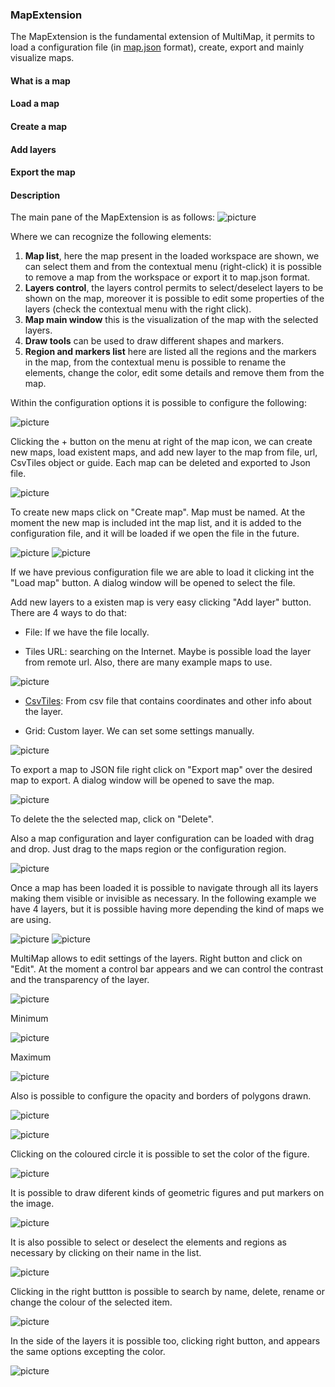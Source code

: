 ### MapExtension


The MapExtension is the fundamental extension of MultiMap, it permits to load a configuration file (in [map.json](https://github.com/gherardovarando/map.schema.json) format), create, export and mainly visualize maps.

#### What is a map

#### Load a map

#### Create a map

#### Add layers

#### Export the map



#### Description
The main pane of the MapExtension is as follows:
![picture](images/menumap.png)

Where we can recognize the following elements:
1. **Map list**, here the map present in the loaded workspace are shown, we can select them and from the contextual menu (right-click) it is possible to remove a map from the workspace or export it to map.json format.
2. **Layers control**, the layers control permits to select/deselect layers to be shown on the map, moreover it is possible to edit some properties of the layers (check the contextual menu with the right click).
3. **Map main window** this is the visualization of the map with the selected layers.
4. **Draw tools** can be used to draw different shapes and markers.
5. **Region and markers list** here are listed all the regions and the markers in the map, from the contextual menu is possible to rename the elements, change the color, edit some details and remove them from the map.



Within the configuration options it is possible to configure the following:


![picture](images/configuracion.png)

Clicking the + button on the menu at right of the map icon, we can create new maps, load existent maps, and add new layer to the map from file, url, CsvTiles object or guide. Each map can be deleted and exported to Json file.

![picture](images/rightmenu.png)

To create new maps click on "Create map". Map must be named. At the moment the new map is included int the map list, and it is added to the configuration file, and it will be loaded if we open the file in the future.

![picture](images/mapname.png) ![picture](images/map1created.png)

If we have previous configuration file we are able to load it clicking int the "Load map" button. A dialog window will be opened to select the file.

Add new layers to a existen map is very easy clicking "Add layer" button. There are 4 ways to do that:

- File: If we have the file locally.

- Tiles URL: searching on the Internet. Maybe is possible load the layer from remote url. Also, there are many example maps to use.

![picture](images/layerfromurl.png)

- [CsvTiles](https://github.com/gherardovarando/leaflet-csvtiles): From csv file that contains coordinates and other info about the layer.

- Grid: Custom layer. We can set some settings manually.

![picture](images/gridlayer.png)

To export a map to JSON file right click on "Export map" over the desired map to export. A dialog window will be opened to save the map.

 ![picture](images/deleteandexport.png)

 To delete the the selected map, click on "Delete".

Also a map configuration and layer configuration can be loaded with drag and drop. Just drag to the maps region or the configuration region.

![picture](images/dragdrop.png)


Once a map has been loaded it is possible to navigate through all its layers making them visible or invisible as necessary. In the following example we have 4 layers, but it is possible having more depending the kind of maps we are using.


![picture](images/4layers.png)          ![picture](images/mapoptions.png)


MultiMap allows to edit settings of the layers. Right button and click on "Edit". At the moment a control bar appears and we can control the contrast and the transparency of the layer.


![picture](images/edit.png)

Minimum

![picture](images/contrastmin.png)

Maximum

![picture](images/contrastmax.png)

Also is possible to configure the opacity and borders of polygons drawn.

![picture](images/polygonsmin.png)

![picture](images/polygonsconfigured.png)

Clicking on the coloured circle it is possible to set the color of the figure.

![picture](images/setcolour.png)

It is possible to draw diferent kinds of geometric figures and put markers on the image.

![picture](images/regionandmarkers.png)


It is also possible to select or deselect the elements and regions as necessary by clicking on their name in the list.

![picture](images/selecteditems.png)

Clicking in the right buttton is possible to search by name, delete, rename or change the colour of the selected item.

![picture](images/rightbutton.png)

In the side of the layers it is possible too, clicking right button, and appears the same options excepting the color.

![picture](images/rightclicklayers.png)
